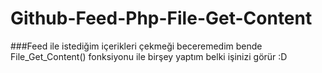 # Github-Feed-Php-File-Get-Content
###Feed ile istediğim içerikleri çekmeği beceremedim bende File_Get_Content() fonksiyonu ile birşey yaptım belki işinizi görür :D
